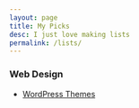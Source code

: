 ```yaml
---
layout: page
title: My Picks
desc: I just love making lists
permalink: /lists/
---
```


### Web Design

* [WordPress Themes](/lists/wordpress-themes/)
